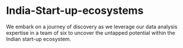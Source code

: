 # India-Start-up-ecosystems
We embark on a journey of discovery as we leverage our data analysis expertise in a team of six to uncover the untapped potential within the Indian start-up ecosystem.
